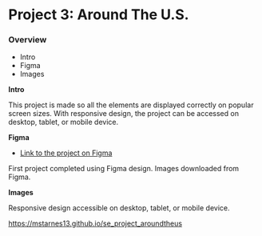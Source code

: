 # Project 3: Around The U.S.

### Overview  

* Intro  
* Figma  
* Images  
  
**Intro**
  
This project is made so all the elements are displayed correctly on popular screen sizes. With responsive design, the project can be accessed on desktop, tablet, or mobile device.
  
**Figma**  
  
* [Link to the project on Figma](https://www.figma.com/file/ii4xxsJ0ghevUOcssTlHZv/Sprint-3%3A-Around-the-US?node-id=0%3A1)  

First project completed using Figma design. Images downloaded from Figma.
  
**Images**  
  
Responsive design accessible on desktop, tablet, or mobile device.

https://mstarnes13.github.io/se_project_aroundtheus

